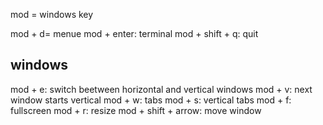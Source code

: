 mod = windows key

mod + d= menue
mod + enter: terminal
mod + shift + q: quit
## windows
mod + e: switch beetween horizontal and vertical windows
mod + v: next window starts vertical
mod + w: tabs
mod + s: vertical tabs
mod + f: fullscreen
mod + r: resize
mod + shift + arrow: move window


